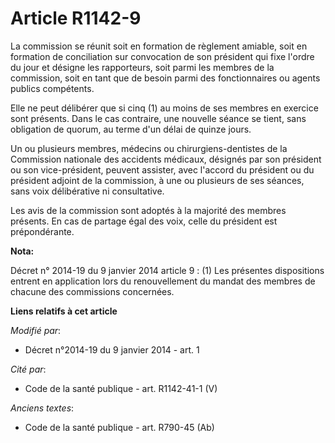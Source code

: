 # Article R1142-9

La commission se réunit soit en formation de règlement amiable, soit en formation de conciliation sur convocation de son
président qui fixe l'ordre du jour et désigne les rapporteurs, soit parmi les membres de la commission, soit en tant que de
besoin parmi des fonctionnaires ou agents publics compétents.

Elle ne peut délibérer que si cinq (1) au moins de ses membres en exercice sont présents. Dans le cas contraire, une nouvelle
séance se tient, sans obligation de quorum, au terme d'un délai de quinze jours.

Un ou plusieurs membres, médecins ou chirurgiens-dentistes de la Commission nationale des accidents médicaux, désignés par
son président ou son vice-président, peuvent assister, avec l'accord du président ou du président adjoint de la commission, à
une ou plusieurs de ses séances, sans voix délibérative ni consultative. 

Les avis de la commission sont adoptés à la majorité des membres présents. En cas de partage égal des voix, celle du
président est prépondérante.

**Nota:**

Décret n° 2014-19 du 9 janvier 2014 article 9 : (1) Les présentes dispositions entrent en application lors du renouvellement
du mandat des membres de chacune des commissions concernées.

**Liens relatifs à cet article**

_Modifié par_:

  - Décret n°2014-19 du 9 janvier 2014 - art. 1

_Cité par_:

  - Code de la santé publique - art. R1142-41-1 (V)

_Anciens textes_:

  - Code de la santé publique - art. R790-45 (Ab)

